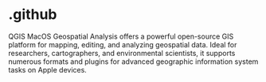 # .github
QGIS MacOS Geospatial Analysis offers a powerful open-source GIS platform for mapping, editing, and analyzing geospatial data. Ideal for researchers, cartographers, and environmental scientists, it supports numerous formats and plugins for advanced geographic information system tasks on Apple devices.
